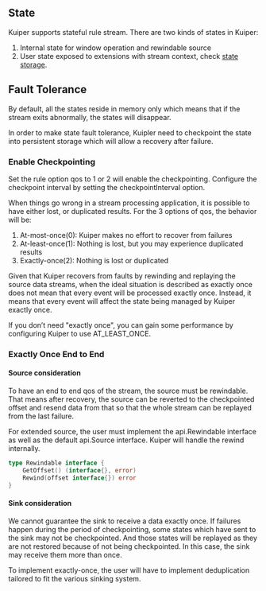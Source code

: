## State

Kuiper supports stateful rule stream. There are two kinds of states in Kuiper:
1. Internal state for window operation and rewindable source
2. User state exposed to extensions with stream context, check [state storage](../extension/overview.md#state-storage).

## Fault Tolerance

By default, all the states reside in memory only which means that if the stream exits abnormally, the states will disappear.

In order to make state fault tolerance, Kuipler need to checkpoint the state into persistent storage which will allow a recovery after failure.

### Enable Checkpointing

Set the rule option qos to 1 or 2 will enable the checkpointing. Configure the checkpoint interval by setting the checkpointInterval option.

When things go wrong in a stream processing application, it is possible to have either lost, or duplicated results. For the 3 options of qos, the behavior will be:

1. At-most-once(0): Kuiper makes no effort to recover from failures
2. At-least-once(1): Nothing is lost, but you may experience duplicated results
3. Exactly-once(2): Nothing is lost or duplicated 

Given that Kuiper recovers from faults by rewinding and replaying the source data streams, when the ideal situation is described as exactly once does not mean that every event will be processed exactly once. Instead, it means that every event will affect the state being managed by Kuiper exactly once.

If you don’t need "exactly once", you can gain some performance by configuring Kuiper to use AT_LEAST_ONCE.

### Exactly Once End to End

#### Source consideration

To have an end to end qos of the stream, the source must be rewindable. That means after recovery, the source can be reverted to the checkpointed offset and resend data from that so that the whole stream can be replayed from the last failure.

For extended source, the user must implement the api.Rewindable interface as well as the default api.Source interface. Kuiper will handle the rewind internally.

```go
type Rewindable interface {
	GetOffset() (interface{}, error)
	Rewind(offset interface{}) error
}
```

#### Sink consideration

We cannot guarantee the sink to receive a data exactly once. If failures happen during the period of checkpointing, some states which have sent to the sink may not be checkpointed. And those states will be replayed as they are not restored because of not being checkpointed. In this case, the sink may receive them more than once. 

To implement exactly-once, the user will have to implement deduplication tailored to fit the various sinking system.